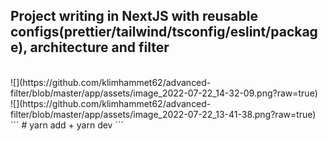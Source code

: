 ## Project writing in NextJS with reusable configs(prettier/tailwind/tsconfig/eslint/package), architecture and filter
<br/> 
![](https://github.com/klimhammet62/advanced-filter/blob/master/app/assets/image_2022-07-22_14-32-09.png?raw=true)
<br/> 
![](https://github.com/klimhammet62/advanced-filter/blob/master/app/assets/image_2022-07-22_13-41-38.png?raw=true)
<br/> 
``` # yarn add + yarn dev ```

 
